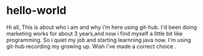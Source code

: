 # hello-world
Hi all,
This is about who i am and why i'm here using git-hub.
I'd been doing marketing works for about 3 years,and now i find myself a little bit like programming. So i quiet my job and starting learnning java now. I'm using git-hub recording my growing up. 
Wish i've made a correct choice .
